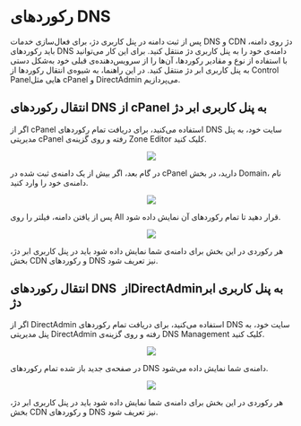 # رکوردهای DNS

پس از ثبت دامنه در پنل کاربری دژ، برای فعال‌سازی خدمات DNS و CDN دژ روی دامنه، باید رکوردهای DNS دامنه‌ی خود را به پنل کاربری دژ منتقل کنید. برای این کار می‌توانید با استفاده از نوع و مقادیر رکوردها، آن‌ها را از سرویس‌دهنده‌ی قبلی خود به‌شکل دستی به پنل کاربری ابر دژ منتقل کنید. در این راهنما، به شیوه‌ی انتقال رکوردها از Control Panelهایی مثل cPanel و DirectAdmin می‌پردازیم.

## انتقال رکوردهای DNS از cPanel به پنل کاربری ابر دژ

اگر از cPanel استفاده می‌کنید، برای دریافت تمام رکوردهای DNS سایت خود، به پنل مدیریتی cPanel رفته و روی گزینه‌ی Zone Editor کلیک کنید.

<p align="center"><img src="/doc/assets/img/dns_records/Cpanel1.png"></p>

در گام بعد، اگر بیش از یک دامنه‌ی ثبت شده در cPanel دارید، در بخش Domain، نام دامنه‌ی خود را وارد کنید.

<p align="center"><img src="/doc/assets/img/dns_records/Cpanel2.png"></p>

پس از یافتن دامنه، فیلتر را روی All قرار دهید تا تمام رکوردهای آن نمایش داده شود.

<p align="center"><img src="/doc/assets/img/dns_records/Cpanel3.png"></p>

هر رکوردی در این بخش برای دامنه‌ی شما نمایش داده شود باید در پنل کاربری ابر دژ، بخش CDN و رکوردهای DNS نیز تعریف شود.

## انتقال رکوردهای DNS از ‏DirectAdmin‏ به پنل کاربری ابر دژ

اگر از DirectAdmin استفاده می‌کنید، برای دریافت تمام رکوردهای DNS سایت خود، به پنل مدیریتی DirectAdmin رفته و روی گزینه‌ی DNS Management کلیک کنید.

<p align="center"><img src="/doc/assets/img/dns_records/directadmin1.jpg"></p>

در صفحه‌ی جدید باز شده تمام رکوردهای DNS دامنه‌ی شما نمایش داده می‌شود.

<p align="center"><img src="/doc/assets/img/dns_records/directadmin2.jpg"></p>

هر رکوردی در این بخش برای دامنه‌ی شما نمایش داده شود باید در پنل کاربری ابر دژ، بخش CDN و رکوردهای DNS نیز تعریف شود.
